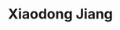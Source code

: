 ---
title: Xiaodong Jiang
role: Facebook (MS in CS, 2019)
organizations:
  - name: Facebook
superuser: false
user_groups:
  - Alumni
---